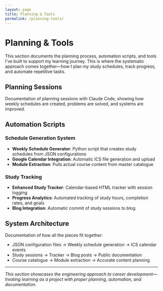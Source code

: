```yaml
---
layout: page
title: Planning & Tools
permalink: /planning-tools/
---
```


# Planning & Tools

This section documents the planning process, automation scripts, and tools I've built to support my learning journey. This is where the systematic approach comes together—how I plan my study schedules, track progress, and automate repetitive tasks.

## Planning Sessions

Documentation of planning sessions with Claude Code, showing how weekly schedules are created, problems are solved, and systems are improved.

## Automation Scripts

### Schedule Generation System
- **Weekly Schedule Generator**: Python script that creates study schedules from JSON configurations
- **Google Calendar Integration**: Automatic ICS file generation and upload
- **Module Extraction**: Pulls actual course content from master catalogue

### Study Tracking
- **Enhanced Study Tracker**: Calendar-based HTML tracker with session logging
- **Progress Analytics**: Automated tracking of study hours, completion rates, and goals
- **Blog Integration**: Automatic commit of study sessions to blog

## System Architecture

Documentation of how all the pieces fit together:
- JSON configuration files → Weekly schedule generation → ICS calendar events
- Study sessions → Tracker → Blog posts → Public documentation
- Course catalogue → Module extraction → Accurate content planning

---

*This section showcases the engineering approach to career development—treating learning as a project with proper planning, automation, and documentation.*
